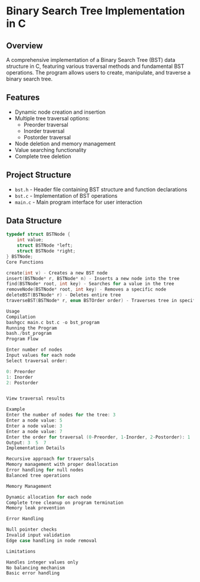 # Binary Search Tree Implementation in C

## Overview
A comprehensive implementation of a Binary Search Tree (BST) data structure in C, featuring various traversal methods and fundamental BST operations. The program allows users to create, manipulate, and traverse a binary search tree.

## Features
- Dynamic node creation and insertion
- Multiple tree traversal options:
  - Preorder traversal
  - Inorder traversal
  - Postorder traversal
- Node deletion and memory management
- Value searching functionality
- Complete tree deletion

## Project Structure
- `bst.h` - Header file containing BST structure and function declarations
- `bst.c` - Implementation of BST operations
- `main.c` - Main program interface for user interaction

## Data Structure
```c
typedef struct BSTNode {
    int value;
    struct BSTNode *left;
    struct BSTNode *right;
} BSTNode;
Core Functions

create(int v) - Creates a new BST node
insert(BSTNode* r, BSTNode* n) - Inserts a new node into the tree
find(BSTNode* root, int key) - Searches for a value in the tree
removeNode(BSTNode* root, int key) - Removes a specific node
deleteBST(BSTNode* r) - Deletes entire tree
traverseBST(BSTNode* r, enum BSTOrder order) - Traverses tree in specified order

Usage
Compilation
bashgcc main.c bst.c -o bst_program
Running the Program
bash./bst_program
Program Flow

Enter number of nodes
Input values for each node
Select traversal order:

0: Preorder
1: Inorder
2: Postorder


View traversal results

Example
Enter the number of nodes for the tree: 3
Enter a node value: 5
Enter a node value: 3
Enter a node value: 7
Enter the order for traversal (0-Preorder, 1-Inorder, 2-Postorder): 1
Output: 3  5  7
Implementation Details

Recursive approach for traversals
Memory management with proper deallocation
Error handling for null nodes
Balanced tree operations

Memory Management

Dynamic allocation for each node
Complete tree cleanup on program termination
Memory leak prevention

Error Handling

Null pointer checks
Invalid input validation
Edge case handling in node removal

Limitations

Handles integer values only
No balancing mechanism
Basic error handling
